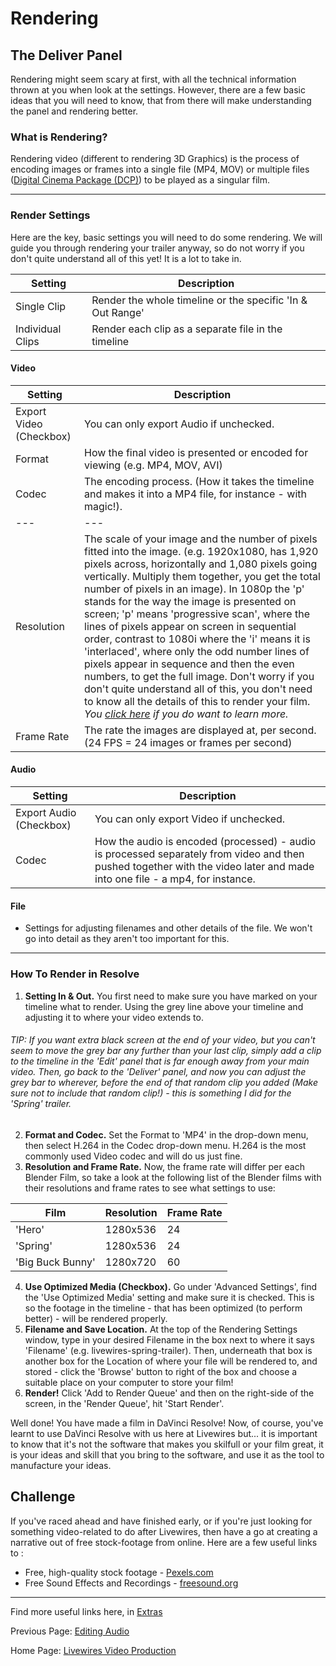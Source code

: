 # Rendering

## The Deliver Panel

Rendering might seem scary at first, with all the technical information thrown at you when look at the settings. However, there are a few basic ideas that you will need to know, that from there will make understanding the panel and rendering better.

### What is Rendering?
Rendering video (different to rendering 3D Graphics) is the process of encoding images or frames into a single file (MP4, MOV) or multiple files ([Digital Cinema Package (DCP)](../extras/glossary.md)) to be played as a singular film.

---

### Render Settings
Here are the key, basic settings you will need to do some rendering. We will guide you through rendering your trailer anyway, so do not worry if you don't quite understand all of this yet! It is a lot to take in.

Setting | Description
------- | -------
Single Clip | Render the whole timeline or the specific 'In & Out Range'
Individual Clips | Render each clip as a separate file in the timeline

#### Video
Setting | Description
------- | -------
Export Video (Checkbox) | You can only export Audio if unchecked.
Format | How the final video is presented or encoded for viewing (e.g. MP4, MOV, AVI)
Codec | The encoding process. (How it takes the timeline and makes it into a MP4 file, for instance - with magic!).
--- | ---
Resolution | The scale of your image and the number of pixels fitted into the image. (e.g. 1920x1080, has 1,920 pixels across, horizontally and 1,080 pixels going vertically. Multiply them together, you get the total number of pixels in an image). In 1080p the 'p' stands for the way the image is presented on screen; 'p' means 'progressive scan', where the lines of pixels appear on screen in sequential order, contrast to 1080i where the 'i' means it is 'interlaced', where only the odd number lines of pixels appear in sequence and then the even numbers, to get the full image. Don't worry if you don't quite understand all of this, you don't need to know all the details of this to render your film. *You [click here]() if you do want to learn more.*
Frame Rate | The rate the images are displayed at, per second. (24 FPS = 24 images or frames per second)

#### Audio
Setting | Description
------- | -------
Export Audio (Checkbox) | You can only export Video if unchecked.
Codec | How the audio is encoded (processed) - audio is processed separately from video and then pushed together with the video later and made into one file - a mp4, for instance.

#### File
  * Settings for adjusting filenames and other details of the file. We won't go into detail as they aren't too important for this.

---

### How To Render in Resolve
1. **Setting In & Out.** You first need to make sure you have marked on your timeline what to render. Using the grey line above your timeline and adjusting it to where your video extends to.
###### TIP: If you want extra black screen at the end of your video, but you can't seem to move the grey bar any further than your last clip, simply add a clip to the timeline in the 'Edit' panel that is far enough away from your main video. Then, go back to the 'Deliver' panel, and now you can adjust the grey bar to wherever, before the end of that random clip you added (Make sure not to include that random clip!) - this is something I did for the 'Spring' trailer.
2. **Format and Codec.** Set the Format to 'MP4' in the drop-down menu, then select H.264 in the Codec drop-down menu. H.264 is the most commonly used Video codec and will do us just fine.
3. **Resolution and Frame Rate.** Now, the frame rate will differ per each Blender Film, so take a look at the following list of the Blender films with their resolutions and frame rates to see what settings to use:

| Film | Resolution | Frame Rate |
| --- | --- | --- |
| 'Hero' | 1280x536 | 24 |
| 'Spring' | 1280x536 | 24 |
| 'Big Buck Bunny' | 1280x720 | 60 |

4. **Use Optimized Media (Checkbox).** Go under 'Advanced Settings', find the 'Use Optimized Media' setting and make sure it is checked. This is so the footage in the timeline - that has been optimized (to perform better) - will be rendered properly.
5. **Filename and Save Location.** At the top of the Rendering Settings window, type in your desired Filename in the box next to where it says 'Filename' (e.g. livewires-spring-trailer). Then, underneath that box is another box for the Location of where your file will be rendered to, and stored - click the 'Browse' button to right of the box and choose a suitable place on your computer to store your film!
6. **Render!** Click 'Add to Render Queue' and then on the right-side of the screen, in the 'Render Queue', hit 'Start Render'.

Well done! You have made a film in DaVinci Resolve! Now, of course, you've learnt to use DaVinci Resolve with us here at Livewires but... it is important to know that it's not the software that makes you skilfull or your film great, it is your ideas and skill that you bring to the software, and use it as the tool to manufacture your ideas.  

## Challenge

If you've raced ahead and have finished early, or if you're just looking for something video-related to do after Livewires, then have a go at creating a narrative out of free stock-footage from online.
Here are a few useful links to :
- Free, high-quality stock footage - [Pexels.com](https://www.pexels.com/videos/)
- Free Sound Effects and Recordings - [freesound.org](https://freesound.org/)

---

Find more useful links here, in [Extras](../extras/UsefulLinks.md)

Previous Page: [Editing Audio](02-EditingAudio.md)

Home Page: [Livewires Video Production](../README.md)
